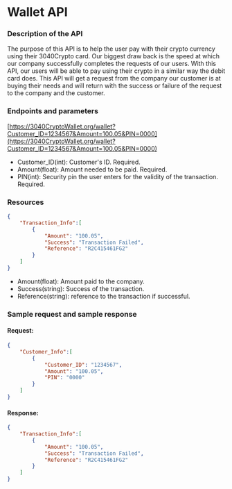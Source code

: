# Wallet API
### Description of the API
The purpose of this API is to help the user pay with their crypto currency using their 3040Crypto card. Our biggest draw back is the speed at which our company successfully completes the requests of our users. With this API, our users will be able to pay using their crypto in a similar way the debit card does. This API will get a request from the company our customer is at buying their needs and will return with the success or failure of the request to the company and the customer.

### Endpoints and parameters
[https://3040CryptoWallet.org/wallet?Customer_ID=1234567&Amount=100.05&PIN=0000](https://3040CryptoWallet.org/wallet?Customer_ID=1234567&Amount=100.05&PIN=0000)

* Customer_ID(int): Customer's ID. Required.
* Amount(float): Amount needed to be paid. Required.
* PIN(int): Security pin the user enters for the validity of the transaction. Required.

### Resources
```json
{
    "Transaction_Info":[
        {
            "Amount": "100.05",
            "Success": "Transaction Failed",
            "Reference": "R2C415461FG2"
        }
    ]
}
```

* Amount(float): Amount paid to the company.
* Success(string): Success of the transaction.
* Reference(string): reference to the transaction if successful.

### Sample request and sample response
#### Request:
```json
{
    "Customer_Info":[
        {
            "Customer_ID": "1234567",
            "Amount": "100.05",
            "PIN": "0000"
        }
    ]
}
```
#### Response:
```json
{
    "Transaction_Info":[
        {
            "Amount": "100.05",
            "Success": "Transaction Failed",
            "Reference": "R2C415461FG2"
        }
    ]
}
```
